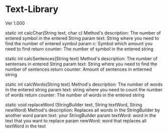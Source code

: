 # Text-Library
Ver 1.000

static int calcChar(String text, char c)
Method's description: The number of entered symbol in the entered String
     param text: String where you need to find the number of entered symbol
     param c: Symbol which amount you need to find
     return counter: The number of symbol in the entered string
     
static int calcSentences(String text)
Method's description: The number of sentenses in entered String
     param text: String where you need to find the number of sentences
     return counter: Amount of sentences in enterned string
 
static int calcWords(String text)
Method's description: The number of words in the entered string
     param text: string where you need to count the number of words
     return counter: The number of words in the entered string

static void replaceWord (StringBuilder text, String textWord, String newWord)
Method's description: Replaces all words in the StringBuilder by another word
     param text: your StringBuilder
     param textWord: word in the text that you want to replace
     param newWord: word that replaces all textWord in the text